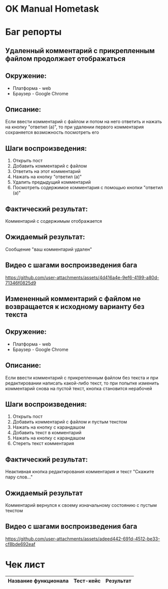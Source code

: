 # OK Manual Hometask

# Баг репорты

## Удаленный комментарий с прикрепленным файлом продолжает отображаться

## Окружение:

- Платформа - web
- Браузер - Google Chrome

## Описание:
Если ввести комментарий с файлом и потом на него ответить и нажать на кнопку "ответил (а)", то при удалении первого комментария сохраняется возможность посмотреть его

## Шаги воспроизведения:

1) Открыть пост
2) Добавить комментарий с файлом
3) Ответить на этот комментарий
4) Нажать на кнопку "ответил (а)"
5) Удалить предыдущий комментарий
6) Посмотреть содержимое комментария с помощью кнопки "ответил (а)"

## Фактический результат:
Комментарий с содержимым отображается

## Ожидаемый результат:
Сообщение "ваш комментарий удален"

## Видео с шагами воспроизведения бага

https://github.com/user-attachments/assets/4d416a4e-9ef6-4199-a80d-71346f0825d9

## Измененный комментарий с файлом не возвращается к исходному варианту без текста

## Окружение:

- Платформа - web
- Браузер - Google Chrome

## Описание:
Если ввести комментарий с прикрепленным файлом без текста и при редактировании написать какой-либо текст, то при попытке изменить комментарий снова на пустой текст, кнопка становится нерабочей

## Шаги воспроизведения:

1) Открыть пост
2) Добавить комментарий с файлом и пустым текстом
3) Нажать на кнопку с карандашом
4) Добавить текст в комментарий
5) Нажать на кнопку с карандашом
6) Стереть текст комментария

## Фактический результат:
Неактивная кнопка редактирования комментария и текст "Скажите пару слов..."

## Ожидаемый результат
Комментарий вернулся к своему изначальному состоянию с пустым текстом

## Видео с шагами воспроизведения бага

https://github.com/user-attachments/assets/adeed442-691d-4512-be33-cf8bde692eaf

# Чек лист

| Название функционала | Тест-кейс | Результат |
|        :---:         |   :---:   |   :---:   |
